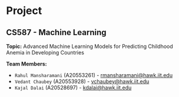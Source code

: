 # Project

## CS587 - Machine Learning

**Topic:** Advanced Machine Learning Models for Predicting Childhood Anemia in Developing Countries

**Team Members:**

- `Rahul Mansharamani`  (A20553261) - rmansharamani@hawk.iit.edu
- `Vedant Chaubey`  (A20553928) - vchaubey@hawk.iit.edu
- `Kajal Dalai`  (A20528697) -  kdalai@hawk.iit.edu

